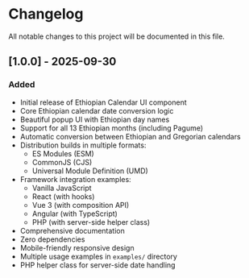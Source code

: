 # Changelog

All notable changes to this project will be documented in this file.

## [1.0.0] - 2025-09-30

### Added
- Initial release of Ethiopian Calendar UI component
- Core Ethiopian calendar date conversion logic
- Beautiful popup UI with Ethiopian day names
- Support for all 13 Ethiopian months (including Pagume)
- Automatic conversion between Ethiopian and Gregorian calendars
- Distribution builds in multiple formats:
  - ES Modules (ESM)
  - CommonJS (CJS)
  - Universal Module Definition (UMD)
- Framework integration examples:
  - Vanilla JavaScript
  - React (with hooks)
  - Vue 3 (with composition API)
  - Angular (with TypeScript)
  - PHP (with server-side helper class)
- Comprehensive documentation
- Zero dependencies
- Mobile-friendly responsive design
- Multiple usage examples in `examples/` directory
- PHP helper class for server-side date handling
